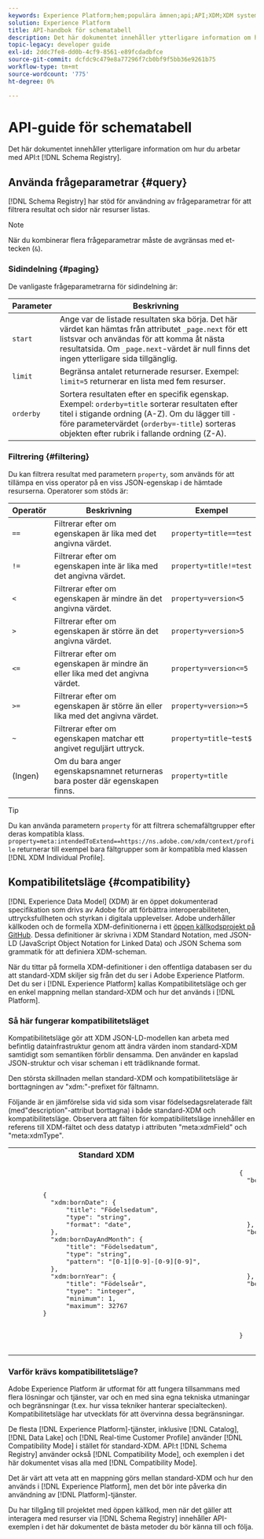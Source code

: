 ```yaml
---
keywords: Experience Platform;hem;populära ämnen;api;API;XDM;XDM system;Experience data model;Experience data model;Experience data model;data model;data model;schema register;schema Registry;compatibility;compatibility;compatibility mode;Compatibility mode;Compatibility mode;field type;field types;
solution: Experience Platform
title: API-handbok för schematabell
description: Det här dokumentet innehåller ytterligare information om hur du arbetar med API:t för schemaregister.
topic-legacy: developer guide
exl-id: 2ddc7fe8-dd0b-4cf9-8561-e89fcdadbfce
source-git-commit: dcfdc9c479e8a77296f7cb0bf9f5bb36e9261b75
workflow-type: tm+mt
source-wordcount: '775'
ht-degree: 0%

---
```


# API-guide för schematabell

Det här dokumentet innehåller ytterligare information om hur du arbetar med API:t [!DNL Schema Registry].

## Använda frågeparametrar {#query}

[!DNL Schema Registry] har stöd för användning av frågeparametrar för att filtrera resultat och sidor när resurser listas.

>[!NOTE]
>
>När du kombinerar flera frågeparametrar måste de avgränsas med et-tecken (`&`).

### Sidindelning {#paging}

De vanligaste frågeparametrarna för sidindelning är:

| Parameter | Beskrivning |
| --- | --- |
| `start` | Ange var de listade resultaten ska börja. Det här värdet kan hämtas från attributet `_page.next` för ett listsvar och användas för att komma åt nästa resultatsida. Om `_page.next`-värdet är null finns det ingen ytterligare sida tillgänglig. |
| `limit` | Begränsa antalet returnerade resurser. Exempel: `limit=5` returnerar en lista med fem resurser. |
| `orderby` | Sortera resultaten efter en specifik egenskap. Exempel: `orderby=title` sorterar resultaten efter titel i stigande ordning (A-Z). Om du lägger till `-` före parametervärdet (`orderby=-title`) sorteras objekten efter rubrik i fallande ordning (Z-A). |

### Filtrering {#filtering}

Du kan filtrera resultat med parametern `property`, som används för att tillämpa en viss operator på en viss JSON-egenskap i de hämtade resurserna. Operatorer som stöds är:

| Operatör | Beskrivning | Exempel |
| --- | --- | --- |
| `==` | Filtrerar efter om egenskapen är lika med det angivna värdet. | `property=title==test` |
| `!=` | Filtrerar efter om egenskapen inte är lika med det angivna värdet. | `property=title!=test` |
| `<` | Filtrerar efter om egenskapen är mindre än det angivna värdet. | `property=version<5` |
| `>` | Filtrerar efter om egenskapen är större än det angivna värdet. | `property=version>5` |
| `<=` | Filtrerar efter om egenskapen är mindre än eller lika med det angivna värdet. | `property=version<=5` |
| `>=` | Filtrerar efter om egenskapen är större än eller lika med det angivna värdet. | `property=version>=5` |
| `~` | Filtrerar efter om egenskapen matchar ett angivet reguljärt uttryck. | `property=title~test$` |
| (Ingen) | Om du bara anger egenskapsnamnet returneras bara poster där egenskapen finns. | `property=title` |

>[!TIP]
>
>Du kan använda parametern `property` för att filtrera schemafältgrupper efter deras kompatibla klass. `property=meta:intendedToExtend==https://ns.adobe.com/xdm/context/profile` returnerar till exempel bara fältgrupper som är kompatibla med klassen [!DNL XDM Individual Profile].

## Kompatibilitetsläge {#compatibility}

[!DNL Experience Data Model] (XDM) är en öppet dokumenterad specifikation som drivs av Adobe för att förbättra interoperabiliteten, uttrycksfullheten och styrkan i digitala upplevelser. Adobe underhåller källkoden och de formella XDM-definitionerna i ett [öppen källkodsprojekt på GitHub](https://github.com/adobe/xdm/). Dessa definitioner är skrivna i XDM Standard Notation, med JSON-LD (JavaScript Object Notation for Linked Data) och JSON Schema som grammatik för att definiera XDM-scheman.

När du tittar på formella XDM-definitioner i den offentliga databasen ser du att standard-XDM skiljer sig från det du ser i Adobe Experience Platform. Det du ser i [!DNL Experience Platform] kallas Kompatibilitetsläge och ger en enkel mappning mellan standard-XDM och hur det används i [!DNL Platform].

### Så här fungerar kompatibilitetsläget

Kompatibilitetsläge gör att XDM JSON-LD-modellen kan arbeta med befintlig datainfrastruktur genom att ändra värden inom standard-XDM samtidigt som semantiken förblir densamma. Den använder en kapslad JSON-struktur och visar scheman i ett trädliknande format.

Den största skillnaden mellan standard-XDM och kompatibilitetsläge är borttagningen av &quot;xdm:&quot;-prefixet för fältnamn.

Följande är en jämförelse sida vid sida som visar födelsedagsrelaterade fält (med&quot;description&quot;-attribut borttagna) i både standard-XDM och kompatibilitetsläge. Observera att fälten för kompatibilitetsläge innehåller en referens till XDM-fältet och dess datatyp i attributen &quot;meta:xdmField&quot; och &quot;meta:xdmType&quot;.

<table>
  <th>Standard XDM</th>
  <th>Kompatibilitetsläge</th>
  <tr>
  <td>
  <pre class="JSON language-JSON hljs">
        {
          "xdm:bornDate": {
              "title": "Födelsedatum",
              "type": "string",
              "format": "date",
          },
          "xdm:bornDayAndMonth": {
              "title": "Födelsedatum",
              "type": "string",
              "pattern": "[0-1][0-9]-[0-9][0-9]",
          },
          "xdm:bornYear": {
              "title": "Födelseår",
              "type": "integer",
              "minimum": 1,
              "maximum": 32767
        }
  </pre>
  </td>
  <td>
  <pre class="JSON language-JSON hljs">
        {
          "bornDate": {
              "title": "Födelsedatum",
              "type": "string",
              "format": "date",
              "meta:xdmField": "xdm:bornDate",
              "meta:xdmType": "date"
          },
          "bornDayAndMonth": {
              "title": "Födelsedatum",
              "type": "string",
              "pattern": "[0-1][0-9]-[0-9][0-9]",
              "meta:xdmField": "xdm:bornDayAndMonth",
              "meta:xdmType": "string"
          },
          "bornYear": {
              "title": "Födelseår",
              "type": "integer",
              "minimum": 1,
              "maximum": 32767,
              "meta:xdmField": "xdm:bornYear",
              "meta:xdmType": "short"
        }
      </pre>
  </td>
  </tr>
</table>

### Varför krävs kompatibilitetsläge?

Adobe Experience Platform är utformat för att fungera tillsammans med flera lösningar och tjänster, var och en med sina egna tekniska utmaningar och begränsningar (t.ex. hur vissa tekniker hanterar specialtecken). Kompatibilitetsläge har utvecklats för att övervinna dessa begränsningar.

De flesta [!DNL Experience Platform]-tjänster, inklusive [!DNL Catalog], [!DNL Data Lake] och [!DNL Real-time Customer Profile] använder [!DNL Compatibility Mode] i stället för standard-XDM. API:t [!DNL Schema Registry] använder också [!DNL Compatibility Mode], och exemplen i det här dokumentet visas alla med [!DNL Compatibility Mode].

Det är värt att veta att en mappning görs mellan standard-XDM och hur den används i [!DNL Experience Platform], men det bör inte påverka din användning av [!DNL Platform]-tjänster.

Du har tillgång till projektet med öppen källkod, men när det gäller att interagera med resurser via [!DNL Schema Registry] innehåller API-exemplen i det här dokumentet de bästa metoder du bör känna till och följa.
